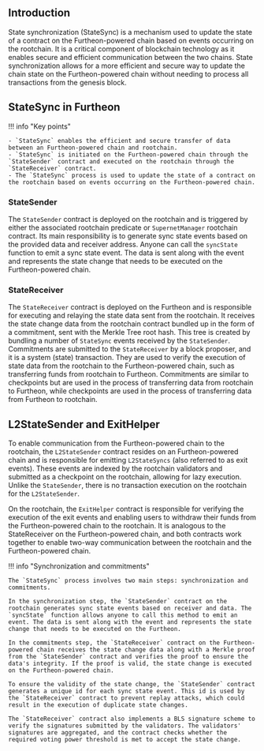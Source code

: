 ## Introduction

State synchronization (StateSync) is a mechanism used to update the state of a contract on the Furtheon-powered chain based on events occurring on the rootchain. It is a critical component of blockchain technology as it enables secure and efficient communication between the two chains. State synchronization allows for a more efficient and secure way to update the chain state on the Furtheon-powered chain without needing to process all transactions from the genesis block.

## StateSync in Furtheon

!!! info "Key points"

    - `StateSync` enables the efficient and secure transfer of data between an Furtheon-powered chain and rootchain.
    - `StateSync` is initiated on the Furtheon-powered chain through the `StateSender` contract and executed on the rootchain through the `StateReceiver` contract.
    - The `StateSync` process is used to update the state of a contract on the rootchain based on events occurring on the Furtheon-powered chain.

### StateSender

The `StateSender` contract is deployed on the rootchain and is triggered by either the associated rootchain predicate or `SupernetManager` rootchain contract. Its main responsibility is to generate sync state events based on the provided data and receiver address. Anyone can call the `syncState` function to emit a sync state event. The data is sent along with the event and represents the state change that needs to be executed on the Furtheon-powered chain.

### StateReceiver

The `StateReceiver` contract is deployed on the Furtheon and is responsible for executing and relaying the state data sent from the rootchain. It receives the state change data from the rootchain contract bundled up in the form of a commitment, sent with the Merkle Tree root hash. This tree is created by bundling a number of `StateSync` events received by the `StateSender`. Commitments are submitted to the `StateReceiver` by a block proposer, and it is a system (state) transaction. They are used to verify the execution of state data from the rootchain to the Furtheon-powered chain, such as transferring funds from rootchain to Furtheon. Commitments are similar to checkpoints but are used in the process of transferring data from rootchain to Furtheon, while checkpoints are used in the process of transferring data from Furtheon to rootchain.

## L2StateSender and ExitHelper

To enable communication from the Furtheon-powered chain to the rootchain, the `L2StateSender` contract resides on an Furtheon-powered chain and is responsible for emitting `L2StateSyncs` (also referred to as exit events). These events are indexed by the rootchain validators and submitted as a checkpoint on the rootchain, allowing for lazy execution. Unlike the `StateSender`, there is no transaction execution on the rootchain for the `L2StateSender`.

On the rootchain, the `ExitHelper` contract is responsible for verifying the execution of the exit events and enabling users to withdraw their funds from the Furtheon-powered chain to the rootchain. It is analogous to the StateReceiver on the Furtheon-powered chain, and both contracts work together to enable two-way communication between the rootchain and the Furtheon-powered chain.

!!! info "Synchronization and commitments"

    The `StateSync` process involves two main steps: synchronization and commitments.

    In the synchronization step, the `StateSender` contract on the rootchain generates sync state events based on receiver and data. The `syncState` function allows anyone to call this method to emit an event. The data is sent along with the event and represents the state change that needs to be executed on the Furtheon.

    In the commitments step, the `StateReceiver` contract on the Furtheon-powered chain receives the state change data along with a Merkle proof from the `StateSender` contract and verifies the proof to ensure the data's integrity. If the proof is valid, the state change is executed on the Furtheon-powered chain.

    To ensure the validity of the state change, the `StateSender` contract generates a unique id for each sync state event. This id is used by the `StateReceiver` contract to prevent replay attacks, which could result in the execution of duplicate state changes.

    The `StateReceiver` contract also implements a BLS signature scheme to verify the signatures submitted by the validators. The validators' signatures are aggregated, and the contract checks whether the required voting power threshold is met to accept the state change.
